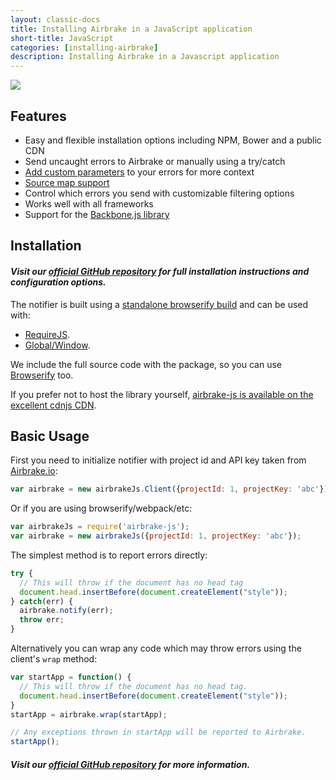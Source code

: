 ```yaml
---
layout: classic-docs
title: Installing Airbrake in a JavaScript application
short-title: JavaScript
categories: [installing-airbrake]
description: Installing Airbrake in a Javascript application
---
```


![](http://f.cl.ly/items/443E2J1D2W3x1E1u3j1u/JS-airbrakeman.jpg)

## Features

- Easy and flexible installation options including NPM, Bower and a public CDN
- Send uncaught errors to Airbrake or manually using a try/catch
- [Add custom parameters](https://github.com/airbrake/airbrake-js#filtering-errors) to your errors for more context
- [Source map support](https://github.com/airbrake/airbrake-js#source-map)
- Control which errors you send with customizable filtering options
- Works well with all frameworks
- Support for the [Backbone.js library](https://github.com/airbrake/airbrake-js/wiki/Using-Airbrake-with-Backbone.js)

## Installation

#### *Visit our [official GitHub repository](https://github.com/airbrake/airbrake-js) for full installation instructions and configuration options.*

The notifier is built using a
[standalone browserify build](http://www.forbeslindesay.co.uk/post/46324645400/standalone-browserify-builds)
and can be used with:

- [RequireJS](https://github.com/airbrake/airbrake-js/tree/master/examples/requirejs).
- [Global/Window](https://github.com/airbrake/airbrake-js/tree/master/examples/legacy).

We include the full source code with the package, so you can use
[Browserify](https://github.com/airbrake/airbrake-js/tree/master/examples/browserify) too.

If you prefer not to host the library yourself,
[airbrake-js is available on the excellent cdnjs CDN](https://cdnjs.com/libraries/airbrake-js).

## Basic Usage

First you need to initialize notifier with project id and API key taken from [Airbrake.io](https://airbrake.io):

```js
var airbrake = new airbrakeJs.Client({projectId: 1, projectKey: 'abc'});
```

Or if you are using browserify/webpack/etc:

```js
var airbrakeJs = require('airbrake-js');
var airbrake = new airbrakeJs({projectId: 1, projectKey: 'abc'});
```

The simplest method is to report errors directly:

```js
try {
  // This will throw if the document has no head tag
  document.head.insertBefore(document.createElement("style"));
} catch(err) {
  airbrake.notify(err);
  throw err;
}
```

Alternatively you can wrap any code which may throw errors using the client's `wrap` method:

```js
var startApp = function() {
  // This will throw if the document has no head tag.
  document.head.insertBefore(document.createElement("style"));
}
startApp = airbrake.wrap(startApp);

// Any exceptions thrown in startApp will be reported to Airbrake.
startApp();
```

#### *Visit our [official GitHub repository](https://github.com/airbrake/airbrake-js) for more information.*
